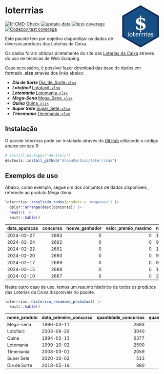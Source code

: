 
<!-- README.md is generated from README.Rmd. Please edit that file -->

# loterrrias <img src="man/figures/logo.png" align="right" height="139" />

<!-- badges: start -->

[![R-CMD-Check](https://github.com/AlceuPantoni/loterrrias/actions/workflows/R-CMD-check.yaml/badge.svg?branch=main)](https://github.com/AlceuPantoni/loterrrias/actions/workflows/R-CMD-check.yaml)
[![update-data](https://github.com/AlceuPantoni/loterrrias/actions/workflows/update-data.yaml/badge.svg)](https://github.com/AlceuPantoni/loterrrias/actions/workflows/update-data.yaml)
[![test-coverage](https://github.com/AlceuPantoni/loterrrias/actions/workflows/test-coverage.yaml/badge.svg?branch=main)](https://github.com/AlceuPantoni/loterrrias/actions/workflows/test-coverage.yaml)
[![Codecov test
coverage](https://codecov.io/gh/AlceuPantoni/loterrrias/branch/main/graph/badge.svg)](https://codecov.io/gh/AlceuPantoni/loterrrias?branch=main)
<!-- badges: end -->

Este pacote tem por objetivo disponilizar os dados de diversos produtos
das Loterias da Caixa.

Os dados foram obtidos diretamente do site das [Loterias da
Caixa](https://loterias.caixa.gov.br/Paginas/default.aspx) através do
uso de técnicas de Web Scraping.

Caso necessário, é possível fazer download das base de dados em formado
**.xlsx** através dos links abaixo:

  - ***Dia de Sorte***
    [Dia\_de\_Sorte`.xlsx`](https://raw.githubusercontent.com/AlceuPantoni/loterrrias/main/data-raw/resultados_diadesorte.xlsx)
  - ***Lotofácil***
    [Lotofacil`.xlsx`](https://raw.githubusercontent.com/AlceuPantoni/loterrrias/main/data-raw/resultados_lotofacil.xlsx)
  - ***Lotomania***
    [Lotomania`.xlsx`](https://raw.githubusercontent.com/AlceuPantoni/loterrrias/main/data-raw/resultados_lotomania.xlsx)
  - ***Mega-Sena***
    [Mega\_Sena`.xlsx`](https://raw.githubusercontent.com/AlceuPantoni/loterrrias/main/data-raw/resultados_megasena.xlsx)
  - ***Quina***
    [Quina`.xlsx`](https://raw.githubusercontent.com/AlceuPantoni/loterrrias/main/data-raw/resultados_quina.xlsx)
  - ***Super Sete***
    [Super\_Sete`.xlsx`](https://raw.githubusercontent.com/AlceuPantoni/loterrrias/main/data-raw/resultados_supersete.xlsx)
  - ***Timemania***
    [Timemania`.xlsx`](https://raw.githubusercontent.com/AlceuPantoni/loterrrias/main/data-raw/resultados_timemania.xlsx)

## Instalação

O pacote loterrrias pode ser instalado através do
[GitHub](https://github.com/) utilizando o código abaixo em seu R:

``` r
# install.packages("devtools")
devtools::install_github("AlceuPantoni/loterrrias")
```

## Exemplos de uso

Abaixo, como exemplo, segue um dos conjuntos de dados disponíveis,
referente ao produto Mega-Sena.

``` r
loterrrias::resultado_todos(produto = 'megasena') |> 
  dplyr::arrange(desc(concurso)) |> 
  head(7) |> 
  knitr::kable()
```

| data\_apuracao | concurso | houve\_ganhador | valor\_premio\_maximo | numeros\_sorteados | num\_1 | num\_2 | num\_3 | num\_4 | num\_5 | num\_6 |
| :------------- | -------: | --------------: | --------------------: | :----------------- | -----: | -----: | -----: | -----: | -----: | -----: |
| 2024-02-27     |     2693 |               0 |                     0 | 11;29;44;45;46;50  |     11 |     29 |     44 |     45 |     46 |     50 |
| 2024-02-24     |     2692 |               0 |                     0 | 9;33;45;55;56;59   |      9 |     33 |     45 |     55 |     56 |     59 |
| 2024-02-22     |     2691 |               0 |                     0 | 13;15;28;37;40;57  |     13 |     15 |     28 |     37 |     40 |     57 |
| 2024-02-20     |     2690 |               0 |                     0 | 9;28;33;43;45;55   |      9 |     28 |     33 |     43 |     45 |     55 |
| 2024-02-17     |     2689 |               0 |                     0 | 9;16;20;47;48;52   |      9 |     16 |     20 |     47 |     48 |     52 |
| 2024-02-15     |     2688 |               0 |                     0 | 12;17;33;41;46;54  |     12 |     17 |     33 |     41 |     46 |     54 |
| 2024-02-10     |     2687 |               0 |                     0 | 2;4;24;30;34;50    |      2 |      4 |     24 |     30 |     34 |     50 |

Neste outro caso de uso, temos um resumo histórico de todos os produtos
das Loterias da Caixa disponíveis no pacote.

``` r
loterrrias::historico_resumido_produtos() |> 
  knitr::kable()
```

| nome\_produto | data\_primeiro\_concurso | quantidade\_concursos | quantidade\_concursos\_com\_ganhador | percentual\_com\_ganhador | media\_premiacao | maior\_premio | menor\_premio | total\_dezenas\_sorteadas | numero\_mais\_sorteado | numero\_menos\_sorteado |
| :------------ | :----------------------- | --------------------: | -----------------------------------: | ------------------------: | ---------------: | ------------: | ------------: | ------------------------: | ---------------------: | ----------------------: |
| Mega-sena     | 1996-03-11               |                  2693 |                                  606 |                      0.23 |       24195329.9 |     289420865 |     348732.75 |                     16158 |                     10 |                      26 |
| Lotofácil     | 2003-09-29               |                  3040 |                                 2709 |                      0.89 |         929327.2 |       8252873 |      10712.22 |                     45600 |                     20 |                      16 |
| Quina         | 1994-03-13               |                  6377 |                                 2545 |                      0.40 |        3371414.1 |     579215957 |      14230.37 |                     31885 |                      4 |                       3 |
| Lotomania     | 1999-10-02               |                  2590 |                                  672 |                      0.26 |        2397619.0 |      37261930 |     109348.66 |                     51800 |                     47 |                      96 |
| Timemania     | 2008-03-01               |                  2059 |                                   73 |                      0.04 |       26295353.9 |     818652938 |     164711.44 |                     14413 |                     20 |                      53 |
| Super Sete    | 2020-10-02               |                   513 |                                   22 |                      0.04 |        3337346.2 |      10146164 |     124747.77 |                      3591 |                      9 |                       1 |
| Dia de Sorte  | 2018-05-19               |                   880 |                                  281 |                      0.32 |         822606.2 |       4872572 |      59101.35 |                      6160 |                     10 |                       1 |
